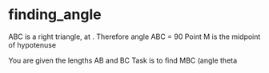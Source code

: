 # finding_angle
ABC is a right triangle, at .
Therefore angle ABC = 90 
Point M is the midpoint of hypotenuse

You are given the lengths AB and BC
Task is to find MBC (angle theta  
